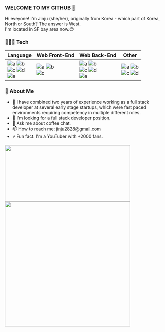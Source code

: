 ### WELCOME TO MY GITHUB 👋

Hi eveyone! I'm Jinju (she/her), originally from Korea - which part of Korea, North or South? The answer is West.
<br />I'm located in SF bay area now.😊

### 🧑🏻‍💻 Tech



|Language|Web Front-End|Web Back-End|Other|
|---|---------|---|---|
|![a](https://img.shields.io/badge/JavaScript-f7df11?style=flat-square&logo=JavaScript&logoColor=black) ![b](https://img.shields.io/badge/html5-%23E34F26.svg?style=flat-square&logo=html5&logoColor=white)<br> ![c](https://img.shields.io/badge/css3-%231572B6.svg?style=flat-square&logo=css3&logoColor=white) ![d](https://img.shields.io/badge/c%23-%23239120.svg?style=flat-square&logo=c-sharp&logoColor=white)<br> ![e](https://img.shields.io/badge/Python3-306998?style=flat-square&logo=python&logoColor=white)|![a](https://img.shields.io/badge/React-61dafb?style=flat-square&logo=React&logoColor=black) ![b](https://img.shields.io/badge/bootstrap-%23563D7C.svg?style=flat-square&logo=bootstrap&logoColor=white)<br> ![c](https://img.shields.io/badge/redux-%23593d88.svg?style=flat-square&logo=redux&logoColor=white) |![a](https://img.shields.io/badge/express.js-%23404d59.svg?style=flat-square&logo=express&logoColor=%2361DAFB) ![b](https://img.shields.io/badge/node.js-6DA55F?style=flat-square&logo=node.js&logoColor=white)<br> ![c](https://img.shields.io/badge/MongoDB-47A248?style=flat-square&logo=MongoDB&logoColor=white) ![d](https://img.shields.io/badge/MySQL-4479A1?style=flat-square&logo=MySQL&logoColor=white)<br> ![e](https://img.shields.io/badge/JWT-black?style=flat-square&logo=JSON%20web%20tokens)|![a](https://img.shields.io/badge/AWS-%23FF9900.svg?style=flat-square&logo=amazon-aws&logoColor=white) ![b](https://img.shields.io/badge/Postman-FF6C37?style=flat-square&logo=postman&logoColor=white)<br> ![c](https://img.shields.io/badge/jira-%230A0FFF.svg?style=flat-square&logo=jira&logoColor=white) ![d](https://img.shields.io/badge/jenkins-%232C5263.svg?style=flat-square&logo=jenkins&logoColor=white)

### 📝 About Me

- 🤔 I have combined two years of experience working as a full stack developer at several early stage startups, which were fast paced environments requiring competency in multiple different roles.
- 🌱 I'm looking for a full stack developer position.
- 💬 Ask me about coffee chat.
- 📫 How to reach me: jinju2828@gmail.com
- ⚡ Fun fact: I'm a YouTuber with +2000 fans.

<div>
<!-- [![GitHub Streak](https://github-readme-streak-stats.herokuapp.com?user=jinju2828&theme=highcontrast&date_format=j%20M%5B%20Y%5D&ring=0000FF&fire=0000FF&currStreakLabel=FFFFFF)](https://git.io/streak-stats) -->
 <img height="180em" width="400px" src="https://github-readme-streak-stats.herokuapp.com?user=jinju2828&theme=highcontrast&date_format=j%20M%5B%20Y%5D&ring=0000FF&fire=0000FF&currStreakLabel=FFFFFF"/>
</div>
<div>
  <!-- [![Top Langs](https://github-readme-stats.vercel.app/api/top-langs/?username=vasconsaurus&layout=compact&langs_count=8&theme=algolia)](https://github.com/anuraghazra/github-readme-stats) -->
  <img width="400px" src="https://github-readme-stats-eight-theta.vercel.app/api/top-langs/?username=jinju2828&layout=compact&langs_count=8&theme=algolia"/>
</div>
